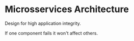 # Microsservices Architecture

Design for high application integrity.

If one component fails it won't affect others.
